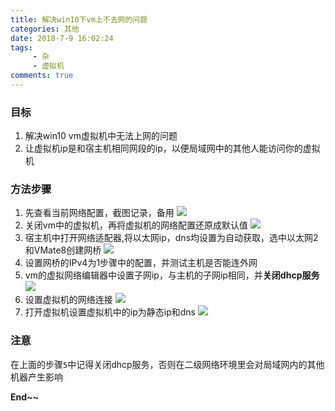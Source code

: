 ```yaml
---
title: 解决win10下vm上不去网的问题
categories: 其他
date: 2018-7-9 16:02:24
tags: 
     - 杂
     - 虚拟机
comments: true
---
```


### 目标
1. 解决win10 vm虚拟机中无法上网的问题
2. 让虚拟机ip是和宿主机相同网段的ip，以便局域网中的其他人能访问你的虚拟机

<!-- more -->

### 方法步骤
1. 先查看当前网络配置，截图记录，备用
![](https://ws1.sinaimg.cn/large/6b162853ly1ft3o8w09p9j20cs0e474r.jpg)
2. 关闭vm中的虚拟机，再将虚拟机的网络配置还原成默认值
![](https://ws1.sinaimg.cn/large/6b162853ly1ft3ocmdxsnj20gg0elq3l.jpg)
3. 宿主机中打开网络适配器,将以太网ip，dns均设置为自动获取，选中以太网2和VMate8创建网桥
![](https://ws1.sinaimg.cn/large/6b162853ly1ft3ofuieykj207703owek.jpg)
4. 设置网桥的IPv4为1步骤中的配置，并测试主机是否能连外网
5. vm的虚拟网络编辑器中设置子网ip，与主机的子网ip相同，并**关闭dhcp服务**
![](https://ws1.sinaimg.cn/large/6b162853ly1ft3ojqnqdij20g3055t8t.jpg)
6. 设置虚拟机的网络连接
![](https://ws1.sinaimg.cn/large/6b162853ly1ft3olohjerj20k90ia3za.jpg)
7. 打开虚拟机设置虚拟机中的ip为静态ip和dns
![](https://ws1.sinaimg.cn/large/6b162853ly1ft3oqdm7udj20gb0c73yx.jpg)

### 注意
在上面的步骤<code>5</code>中记得关闭dhcp服务，否则在二级网络环境里会对局域网内的其他机器产生影响

**End~~**